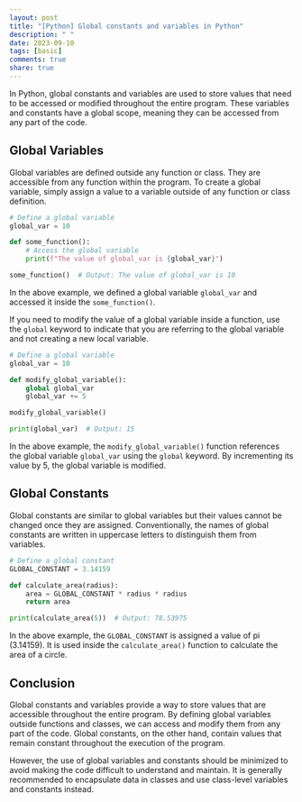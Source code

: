 ```yaml
---
layout: post
title: "[Python] Global constants and variables in Python"
description: " "
date: 2023-09-10
tags: [basic]
comments: true
share: true
---
```


In Python, global constants and variables are used to store values that need to be accessed or modified throughout the entire program. These variables and constants have a global scope, meaning they can be accessed from any part of the code.

## Global Variables

Global variables are defined outside any function or class. They are accessible from any function within the program. To create a global variable, simply assign a value to a variable outside of any function or class definition.

```python
# Define a global variable
global_var = 10

def some_function():
    # Access the global variable
    print(f"The value of global_var is {global_var}")

some_function()  # Output: The value of global_var is 10
```

In the above example, we defined a global variable `global_var` and accessed it inside the `some_function()`.

If you need to modify the value of a global variable inside a function, use the `global` keyword to indicate that you are referring to the global variable and not creating a new local variable.

```python
# Define a global variable
global_var = 10

def modify_global_variable():
    global global_var
    global_var += 5

modify_global_variable()

print(global_var)  # Output: 15
```

In the above example, the `modify_global_variable()` function references the global variable `global_var` using the `global` keyword. By incrementing its value by 5, the global variable is modified.

## Global Constants

Global constants are similar to global variables but their values cannot be changed once they are assigned. Conventionally, the names of global constants are written in uppercase letters to distinguish them from variables.

```python
# Define a global constant
GLOBAL_CONSTANT = 3.14159

def calculate_area(radius):
    area = GLOBAL_CONSTANT * radius * radius
    return area

print(calculate_area(5))  # Output: 78.53975
```

In the above example, the `GLOBAL_CONSTANT` is assigned a value of pi (3.14159). It is used inside the `calculate_area()` function to calculate the area of a circle.

## Conclusion

Global constants and variables provide a way to store values that are accessible throughout the entire program. By defining global variables outside functions and classes, we can access and modify them from any part of the code. Global constants, on the other hand, contain values that remain constant throughout the execution of the program.

However, the use of global variables and constants should be minimized to avoid making the code difficult to understand and maintain. It is generally recommended to encapsulate data in classes and use class-level variables and constants instead.